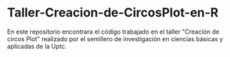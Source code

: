 # Taller-Creacion-de-CircosPlot-en-R
En este repositorio encontrara el código trabajado en el taller "Creación de circos Plot" realizado por el semillero de investigación en ciencias básicas y aplicadas de la Uptc.
